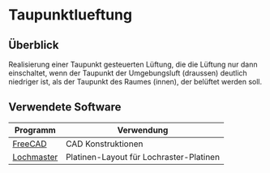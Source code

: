 # Taupunktlueftung

## Überblick
Realisierung einer Taupunkt gesteuerten Lüftung, die die Lüftung nur dann einschaltet, wenn der Taupunkt der Umgebungsluft (draussen) deutlich niedriger ist, als der Taupunkt des Raumes (innen), der belüftet werden soll.

## Verwendete Software
|Programm   |Verwendung                               |
|-----------|-----------------------------------------|
|[FreeCAD](https://www.freecad.org)    | CAD Konstruktionen                      |
|[Lochmaster](https://www.electronic-software-shop.com/support/kostenlose-datei-viewer/) | Platinen-Layout für Lochraster-Platinen |

